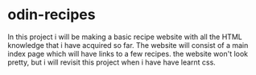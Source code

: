 # odin-recipes
In this project i will be making a basic recipe website with all the HTML knowledge that i have acquired so far.
The website will consist of a main index page which will have links to a few recipes.
the website won't look pretty, but i will revisit this project when i have have learnt css.